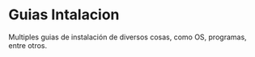 # Guias Intalacion

Multiples guias de instalación de diversos cosas, como OS, programas, entre otros.
